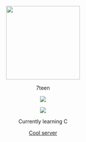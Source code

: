 <p align="center">  
<img height="200" src="https://cdn.discordapp.com/emojis/970888072625537034.gif?size=96&quality=lossless">
</p>
<p align="center">
    7teen
<p align="center">  
<img src="https://komarev.com/ghpvc/?username=unoxyzmdfckz&color=grey">
</p>
    <p align="center">
  <img src="https://discord.c99.nl/widget/theme-4/1186166180168343674.png"/>
</p>
<p align="center">
Currently learning C
<p align="center">
    <a href="https://discord.gg/pop">Cool server</a>
